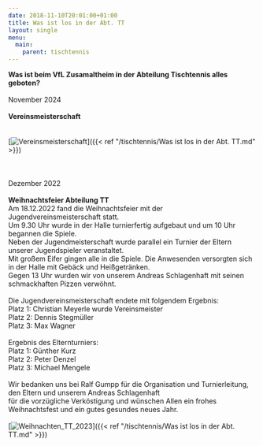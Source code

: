 ```yaml
---
date: 2018-11-10T20:01:00+01:00
title: Was ist los in der Abt. TT
layout: single
menu:
  main:
    parent: tischtennis
---
```


<b>Was ist beim VfL Zusamaltheim in der Abteilung Tischtennis alles geboten?</b>
<br>
<br>November 2024<br>
<br>
<b>Vereinsmeisterschaft </b><br>
<br><br>
[![Vereinsmeisterschaft](/images/tischtennis_3.jpg)]({{< ref "/tischtennis/Was ist los in der Abt. TT.md" >}})<br>
<br><br>
<br>Dezember 2022<br>
<br>
<b>Weihnachtsfeier Abteilung TT</b><br>
Am 18.12.2022 fand die Weihnachtsfeier mit der Jugendvereinsmeisterschaft statt.<br>
Um 9.30 Uhr wurde in der Halle turnierfertig aufgebaut und um 10 Uhr begannen die Spiele.<br> 
Neben der Jugendmeisterschaft wurde parallel ein Turnier der Eltern unserer Jugendspieler veranstaltet.<br>
Mit großem Eifer gingen alle in die Spiele. Die Anwesenden versorgten sich in der Halle mit Gebäck und Heißgetränken.<br>
Gegen 13 Uhr wurden wir von unserem Andreas Schlagenhaft mit seinen schmackhaften Pizzen verwöhnt.<br>
<br>
Die Jugendvereinsmeisterschaft endete mit folgendem Ergebnis:<br>
Platz 1:	Christian Meyerle wurde Vereinsmeister<br>
Platz 2:	Dennis Stegmüller<br>
Platz 3:	Max Wagner<br>
<br>
Ergebnis des Elternturniers:<br>
Platz 1:	Günther Kurz<br>
Platz 2:	Peter Denzel<br>
Platz 3:	Michael Mengele<br>
<br>
Wir bedanken uns bei Ralf Gumpp für die Organisation und Turnierleitung, den Eltern und unserem Andreas Schlagenhaft<br>
für die vorzügliche Verköstigung und wünschen Allen ein frohes Weihnachtsfest und ein gutes gesundes neues Jahr.<br>
<br>
[![Weihnachten_TT_2023](/images/Weihnachten_TT_2023.jpg)]({{< ref "/tischtennis/Was ist los in der Abt. TT.md" >}})


